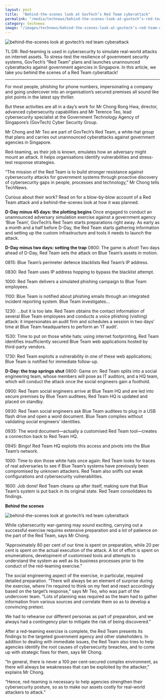 ```yaml
---
layout: post
title:  "Behind-the-scenes look at GovTech’s Red Team cyberattack"
permalink: "/media/technews/behind-the-scenes-look-at-govtech’s-red-team-cyberattack"
category: technews
image: "/images/technews/behind-the-scenes-look-at-govtech’s-red-team-cyberattack-part-1.png"
---
```


![behind-the-scenes look at govtech’s red team cyberattack](/images/technews/behind-the-scenes-look-at-govtech’s-red-team-cyberattack-part-1.png)

TL:DR: Red-teaming is used in cybersecurity to simulate real-world attacks on internet assets. To stress-test the resilience of government security systems, GovTech’s “Red Team” plans and launches unannounced cyberattacks against government agencies in Singapore. In this article, we take you behind the scenes of a Red Team cyberattack!

---

For most people, phishing for phone numbers, impersonating a company and going undercover into an organisation’s secured premises all sound like plot points in the latest spy thriller.  

But these activities are all in a day’s work for Mr Chong Rong Hwa, director, advanced cybersecurity capabilities and Mr Terence Teo,  lead cybersecurity specialist at the Government Technology Agency of Singapore’s (GovTech) Cyber Security Group. 

Mr Chong and Mr Teo are part of GovTech’s Red Team, a white-hat group that plans and carries out unannounced cyberattacks against government agencies in Singapore. 

Red-teaming, as their job is known, emulates how an adversary might mount an attack. It helps organisations identify vulnerabilities and stress-test response strategies. 

“The mission of the Red Team is to build stronger resistance against cybersecurity attacks for government systems through proactive discovery of cybersecurity gaps in people, processes and technology,” Mr Chong tells TechNews. 

Curious about their work? Read on for a blow-by-blow account of a Red Team attack and a behind-the-scenes look at how it was planned. 

 
**D-Day minus 45 days: the plotting begins**
Once engaged to conduct an unannounced adversary simulation exercise against a government agency ‘Blue Team’, GovTech’s Red Team starts preparations right away. As early as a month and a half before D-Day, the Red Team starts gathering information and setting up the custom infrastructure and tools it needs to launch the attack. 


**D-Day minus two days: setting the trap**
0800: The game is afoot! Two days ahead of D-Day, Red Team sets the attack on Blue Team’s assets in motion.

0815: Blue Team’s perimeter defence blacklists Red Team’s IP address.

0830: Red Team uses IP address hopping to bypass the blacklist attempt.

1000: Red Team delivers a simulated phishing campaign to Blue Team employees.

1100: Blue Team is notified about phishing emails through an integrated incident reporting system. Blue Team investigates…

1230: …but it is too late. Red Team obtains the contact information of several Blue Team employees and conducts a voice phishing (vishing) attack: it impersonates an audit firm and schedules a session in two days’ time at Blue Team headquarters to perform an ‘IT audit’.

1530: Time to put on those white hats: using internet footprinting, Red Team identifies insufficiently secured Blue Team web applications hosted by third-party vendors.

1730: Red Team exploits a vulnerability in one of these web applications; Blue Team is notified for immediate follow-up.

 
**D-Day: the trap springs shut**
0800: Game on: Red Team splits into a social engineering team, whose members will pose as IT auditors, and a HQ team, which will conduct the attack once the social engineers gain a foothold.

0900: Red Team social engineers arrive at Blue Team HQ and are led into secure premises by Blue Team auditees; Red Team HQ is updated and placed on standby. 

0930: Red Team social engineers ask Blue Team auditees to plug in a USB flash drive and open a word document. Blue Team complies without validating social engineers’ identities. 

0935: The word document—actually a customised Red Team tool—creates a connection back to Red Team HQ.

0945: Bingo! Red Team HQ exploits this access and pivots into the Blue Team’s network. 

1000: Time to don those white hats once again: Red Team looks for traces of real adversaries to see if Blue Team’s systems have previously been compromised by unknown attackers. Red Team also sniffs out weak configurations and cybersecurity vulnerabilities.

1600: Job done! Red Team cleans up after itself, making sure that Blue Team’s system is put back in its original state. Red Team consolidates its findings. 


**Behind the scenes**
 
![behind-the-scenes look at govtech’s red team cyberattack](/images/technews/behind-the-scenes-look-at-govtech’s-red-team-cyberattack-part-2.png)

While cybersecurity war-gaming may sound exciting, carrying out a successful exercise requires extensive preparation and a lot of patience on the part of the Red Team, says Mr Chong. 

“Approximately 80 per cent of our time is spent on preparation, while 20 per cent is spent on the actual execution of the attack. A lot of effort is spent on enumerations, development of customised tools and attempts to understand the system as well as its business processes prior to the conduct of the red-teaming exercise.” 

The social engineering aspect of the exercise, in particular, required detailed preparation. “There will always be an element of surprise during the exercise, where I’m required to think on my feet and react accordingly based on the target’s response,” says Mr Teo, who was part of the undercover team. “Lots of planning was required as the team had to gather information from various sources and correlate them so as to develop a convincing pretext. 

We had to rehearse our different personas as part of preparation, and we always had a contingency plan to mitigate the risk of being discovered.” 

After a red-teaming exercise is complete, the Red Team presents its findings to the targeted government agency and other stakeholders. In addition to dealing with immediate issues, the Red Team also tries to help agencies identify the root causes of cybersecurity breaches, and to come up with strategic fixes for them, says Mr Chong. 

“In general, there is never a 100 per cent-secured complex environment, as there will always be weaknesses that can be exploited by the attacker,” explains Mr Chong. 

“Hence, red-teaming is necessary to help agencies strengthen their cybersecurity posture, so as to make our assets costly for real-world attackers to attack.”
